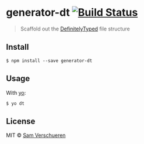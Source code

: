 # generator-dt [![Build Status](https://travis-ci.org/SamVerschueren/generator-dt.svg?branch=master)](https://travis-ci.org/SamVerschueren/generator-dt)

> Scaffold out the [DefinitelyTyped](https://github.com/DefinitelyTyped/DefinitelyTyped) file structure


## Install

```
$ npm install --save generator-dt
```


## Usage

With [yo](https://github.com/yeoman/yo):

```
$ yo dt
```


## License

MIT © [Sam Verschueren](https://github.com/SamVerschueren)

